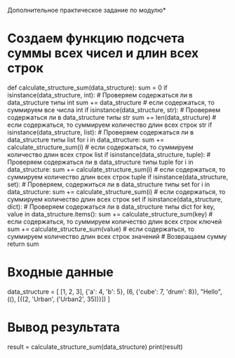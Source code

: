 Дополнительное практическое задание по модулю*

# Создаем функцию подсчета суммы всех чисел и длин всех строк
def calculate_structure_sum(data_structure):
    sum = 0
    if isinstance(data_structure, int):  # Проверяем содержаться ли в data_structure типы int
        sum += data_structure  # если содержаться, то суммируем все числа int
    if isinstance(data_structure, str):  # Проверяем содержаться ли в data_structure типы str
        sum += len(data_structure)  # если содержаться, то суммируем количество длин всех строк str
    if isinstance(data_structure, list):  # Проверяем содержаться ли в data_structure типы list
        for i in data_structure:
            sum += calculate_structure_sum(i)  # если содержаться, то суммируем количество длин всех строк list
    if isinstance(data_structure, tuple):  # Проверяем содержаться ли в data_structure типы tuple
        for i in data_structure:
            sum += calculate_structure_sum(i)  # если содержаться, то суммируем количество длин всех строк tuple
    if isinstance(data_structure, set):  # Проверяем, содержиться ли в data_structure типы set
        for i in data_structure:
            sum += calculate_structure_sum(i)  # если содержаться, то суммируем количество длин всех строк set
    if isinstance(data_structure, dict):  # Проверяем содержаться ли в data_structure типы dict
        for key, value in data_structure.items():
            sum += calculate_structure_sum(key)  # если содержаться, то суммируем количество длин всех строк ключей
            sum += calculate_structure_sum(value)  # если содержаться, то суммируем количество длин всех строк значений
    # Возвращаем сумму
    return sum


# Входные данные
data_structure = [
    [1, 2, 3],
    {'a': 4, 'b': 5},
    (6, {'cube': 7, 'drum': 8}),
    "Hello",
    ((), [{(2, 'Urban', ('Urban2', 35))}])
]
# Вывод результата
result = calculate_structure_sum(data_structure)
print(result)

